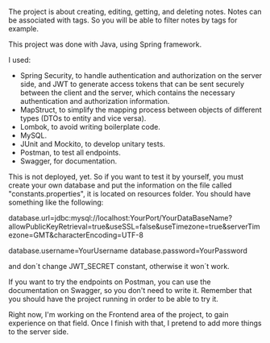 The project is about creating, editing, getting, and deleting notes.
Notes can be associated with tags. So you will be able to filter notes by tags for example.

This project was done with Java, using Spring framework.

I used:
- Spring Security, to handle authentication and authorization on the server side, and JWT to generate access tokens that can be sent securely between the client and the server, 
which contains the necessary authentication and authorization information.
- MapStruct, to simplify the mapping process between objects of different types (DTOs to entity and vice versa).
- Lombok, to avoid writing boilerplate code.
- MySQL.
- JUnit and Mockito, to develop unitary tests.
- Postman, to test all endpoints.
- Swagger, for documentation.

This is not deployed, yet. So if you want to test it by yourself, you must create your own database and put the information on the file called "constants.properties", it is located on resources folder.
You should have something like the following:

database.url=jdbc:mysql://localhost:YourPort/YourDataBaseName?allowPublicKeyRetrieval=true&useSSL=false&useTimezone=true&serverTimezone=GMT&characterEncoding=UTF-8

database.username=YourUsername
database.password=YourPassword

and don´t change JWT_SECRET constant, otherwise it won´t work.

If you want to try the endpoints on Postman, you can use the documentation on Swagger, so you don't need to write it.
Remember that you should have the project running in order to be able to try it.

Right now, I'm working on the Frontend area of the project, to gain experience on that field. Once I finish with that, I pretend to add more things to the server side.
